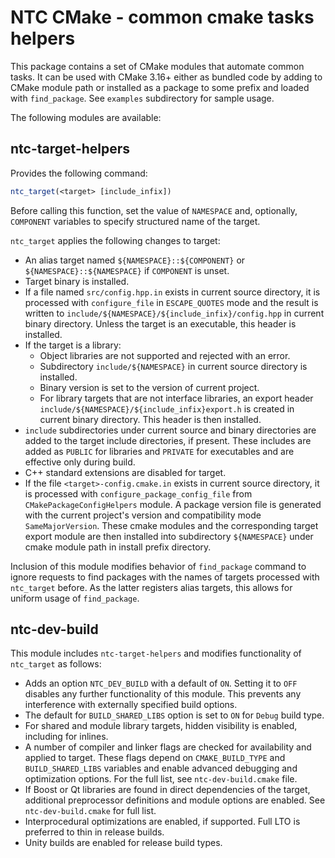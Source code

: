 NTC CMake - common cmake tasks helpers
======================================

This package contains a set of CMake modules that automate common tasks. It can be used with CMake 3.16+ either as bundled code by adding to CMake module path or installed as a package to some prefix and loaded with `find_package`. See `examples` subdirectory for sample usage.

The following modules are available:

ntc-target-helpers
------------------

Provides the following command:

```CMake
ntc_target(<target> [include_infix])
```

Before calling this function, set the value of `NAMESPACE` and, optionally, `COMPONENT` variables to specify structured name of the target.

`ntc_target` applies the following changes to target:

- An alias target named `${NAMESPACE}::${COMPONENT}` or `${NAMESPACE}::${NAMESPACE}` if `COMPONENT` is unset.
- Target binary is installed.
- If a file named `src/config.hpp.in` exists in current source directory, it is processed with `configure_file` in `ESCAPE_QUOTES` mode and the result is written to `include/${NAMESPACE}/${include_infix}/config.hpp` in current binary directory. Unless the target is an executable, this header is installed.
- If the target is a library:
  - Object libraries are not supported and rejected with an error.
  - Subdirectory `include/${NAMESPACE}` in current source directory is installed.
  - Binary version is set to the version of current project.
  - For library targets that are not interface libraries, an export header `include/${NAMESPACE}/${include_infix}export.h` is created in current binary directory. This header is then installed.
- `include` subdirectories under current source and binary directories are added to the target include directories, if present. These includes are added as `PUBLIC` for libraries and `PRIVATE` for executables and are effective only during build.
- C++ standard extensions are disabled for target.
- If the file `<target>-config.cmake.in` exists in current source directory, it is processed with `configure_package_config_file` from `CMakePackageConfigHelpers` module. A package version file is generated with the current project's version and compatibility mode `SameMajorVersion`. These cmake modules and the corresponding target export module are then installed into subdirectory `${NAMESPACE}` under cmake module path in install prefix directory.

Inclusion of this module modifies behavior of `find_package` command to ignore requests to find packages with the names of targets processed with `ntc_target` before. As the latter registers alias targets, this allows for uniform usage of `find_package`.

ntc-dev-build
-------------

This module includes `ntc-target-helpers` and modifies functionality of `ntc_target` as follows:

- Adds an option `NTC_DEV_BUILD` with a default of `ON`. Setting it to `OFF` disables any further functionality of this module. This prevents any interference with externally specified build options.
- The default for `BUILD_SHARED_LIBS` option is set to `ON` for `Debug` build type.
- For shared and module library targets, hidden visibility is enabled, including for inlines.
- A number of compiler and linker flags are checked for availability and applied to target. These flags depend on `CMAKE_BUILD_TYPE` and `BUILD_SHARED_LIBS` variables and enable advanced debugging and optimization options. For the full list, see `ntc-dev-build.cmake` file.
- If Boost or Qt libraries are found in direct dependencies of the target, additional preprocessor definitions and module options are enabled. See `ntc-dev-build.cmake` for full list.
- Interprocedural optimizations are enabled, if supported. Full LTO is preferred to thin in release builds.
- Unity builds are enabled for release build types.
